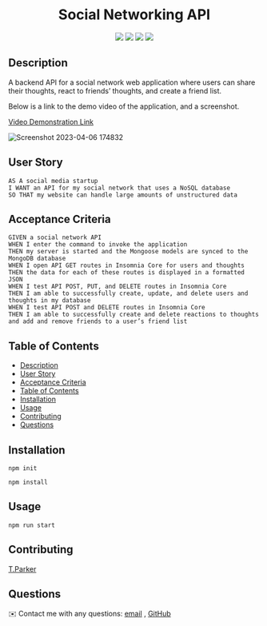 <h1 align="center"> Social Networking API </h1>
  
<p align="center">
    <img src="https://img.shields.io/badge/javascript-yellow" />
    <img src="https://img.shields.io/badge/express-orange" />
    <img src="https://img.shields.io/badge/MongoDB-blue"  />
    <img src="https://img.shields.io/badge/mongoose-red"  />
</p>
   
## Description

A backend API for a social network web application where users can share their thoughts, react to friends’ thoughts, and create a friend list.
  
Below is a link to the demo video of the application, and a screenshot. 

[Video Demonstration Link ](https://clipchamp.com/watch/HBol1jIqS55)


![Screenshot 2023-04-06 174832](https://user-images.githubusercontent.com/81959922/230311461-7c560d33-a752-4499-98af-caa13f2127ee.png)


## User Story

```
AS A social media startup
I WANT an API for my social network that uses a NoSQL database
SO THAT my website can handle large amounts of unstructured data
```

## Acceptance Criteria

```
GIVEN a social network API
WHEN I enter the command to invoke the application
THEN my server is started and the Mongoose models are synced to the MongoDB database
WHEN I open API GET routes in Insomnia Core for users and thoughts
THEN the data for each of these routes is displayed in a formatted JSON
WHEN I test API POST, PUT, and DELETE routes in Insomnia Core
THEN I am able to successfully create, update, and delete users and thoughts in my database
WHEN I test API POST and DELETE routes in Insomnia Core
THEN I am able to successfully create and delete reactions to thoughts and add and remove friends to a user’s friend list
```
   
## Table of Contents
- [Description](#description)
- [User Story](#user-story)
- [Acceptance Criteria](#acceptance-criteria)
- [Table of Contents](#table-of-contents)
- [Installation](#installation)
- [Usage](#usage)
- [Contributing](#contributing)
- [Questions](#questions)

## Installation
  
`npm init`

`npm install`
  
## Usage 
  
`npm run start`


## Contributing

[T.Parker](https://github.com/skwidhubz)

## Questions
✉️ Contact me with any questions: [email](mailto:jpd@dewoodyoil.com) , [GitHub](https://github.com/skwidhubz)<br/>
